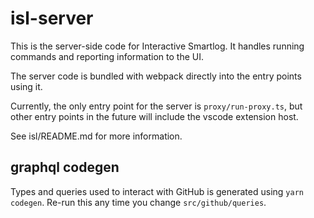# isl-server

This is the server-side code for Interactive Smartlog. It handles
running commands and reporting information to the UI.

The server code is bundled with webpack directly into the entry points using it.

Currently, the only entry point for the server is `proxy/run-proxy.ts`,
but other entry points in the future will include the vscode extension host.

See isl/README.md for more information.

## graphql codegen

Types and queries used to interact with GitHub is generated using `yarn codegen`.
Re-run this any time you change `src/github/queries`.
